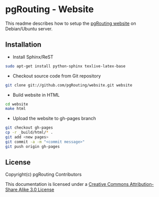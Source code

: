 # pgRouting - Website

This readme describes how to setup the [pgRouting website](https://pgrouting.org) on Debian/Ubuntu server.

## Installation

* Install Sphinx/ReST

```bash
sudo apt-get install python-sphinx texlive-latex-base
```

* Checkout source code from Git repository

```bash
git clone git://github.com/pgRouting/website.git website
```

* Build website in HTML

```bash
cd website
make html
```

* Upload the website to gh-pages branch

```bash
git checkout gh-pages
cp -r _build/html/* .
git add <new pages>
git commit -a -m "<commit message>"
git push origin gh-pages
```

## License

Copyright(c) pgRouting Contributors

This documentation is licensed under a [Creative Commons Attribution-Share Alike 3.0 License](https://creativecommons.org/licenses/by-sa/3.0/)
